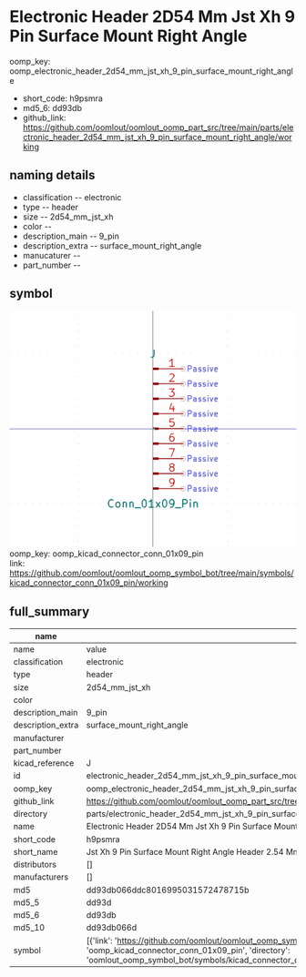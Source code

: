 # Electronic Header 2D54 Mm Jst Xh 9 Pin Surface Mount Right Angle
oomp_key: oomp_electronic_header_2d54_mm_jst_xh_9_pin_surface_mount_right_angle 

  
* short_code: h9psmra
* md5_6: dd93db  
* github_link: https://github.com/oomlout/oomlout_oomp_part_src/tree/main/parts/electronic_header_2d54_mm_jst_xh_9_pin_surface_mount_right_angle/working  
## naming details
* classification -- electronic
* type -- header
* size -- 2d54_mm_jst_xh
* color -- 
* description_main -- 9_pin
* description_extra -- surface_mount_right_angle
* manucaturer -- 
* part_number -- 



## symbol

![](symbol/0/working/working_600.png)  
oomp_key: oomp_kicad_connector_conn_01x09_pin  
link: https://github.com/oomlout/oomlout_oomp_symbol_bot/tree/main/symbols/kicad_connector_conn_01x09_pin/working  


## full_summary
| name | value | 
| --- | --- | 
| name | value | 
| classification | electronic | 
| type | header | 
| size | 2d54_mm_jst_xh | 
| color |  | 
| description_main | 9_pin | 
| description_extra | surface_mount_right_angle | 
| manufacturer |  | 
| part_number |  | 
| kicad_reference | J | 
| id | electronic_header_2d54_mm_jst_xh_9_pin_surface_mount_right_angle | 
| oomp_key | oomp_electronic_header_2d54_mm_jst_xh_9_pin_surface_mount_right_angle | 
| github_link | https://github.com/oomlout/oomlout_oomp_part_src/tree/main/parts/electronic_header_2d54_mm_jst_xh_9_pin_surface_mount_right_angle/working | 
| directory | parts/electronic_header_2d54_mm_jst_xh_9_pin_surface_mount_right_angle | 
| name | Electronic Header 2D54 Mm Jst Xh 9 Pin Surface Mount Right Angle | 
| short_code | h9psmra | 
| short_name | Jst Xh 9 Pin Surface Mount Right Angle Header 2.54 Mm Pitch | 
| distributors | [] | 
| manufacturers | [] | 
| md5 | dd93db066ddc8016995031572478715b | 
| md5_5 | dd93d | 
| md5_6 | dd93db | 
| md5_10 | dd93db066d | 
| symbol | [{'link': 'https://github.com/oomlout/oomlout_oomp_symbol_bot/tree/main/symbols/kicad_connector_conn_01x09_pin', 'oomp_key': 'oomp_kicad_connector_conn_01x09_pin', 'directory': 'oomlout_oomp_symbol_bot/symbols/kicad_connector_conn_01x09_pin//working/working.kicad_sym'}] | 
